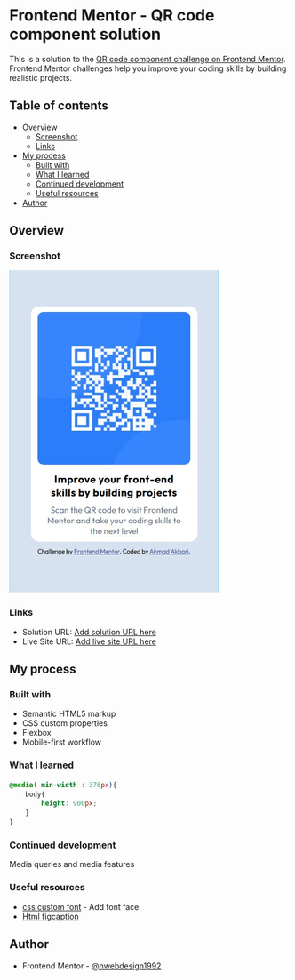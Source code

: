 # Frontend Mentor - QR code component solution

This is a solution to the [QR code component challenge on Frontend Mentor](https://www.frontendmentor.io/challenges/qr-code-component-iux_sIO_H). Frontend Mentor challenges help you improve your coding skills by building realistic projects.

## Table of contents

- [Overview](#overview)
  - [Screenshot](#screenshot)
  - [Links](#links)
- [My process](#my-process)
  - [Built with](#built-with)
  - [What I learned](#what-i-learned)
  - [Continued development](#continued-development)
  - [Useful resources](#useful-resources)
- [Author](#author)


## Overview

### Screenshot

![](./screenshots/qr-code2025-10-19191423.jpg)

### Links

- Solution URL: [Add solution URL here](https://your-solution-url.com)
- Live Site URL: [Add live site URL here](https://your-live-site-url.com)

## My process

### Built with

- Semantic HTML5 markup
- CSS custom properties
- Flexbox
- Mobile-first workflow

### What I learned

```css
@media( min-width : 376px){
    body{
        height: 900px;
    }
}
```

### Continued development

Media queries and media features

### Useful resources

- [css custom font](https://www.w3schools.com/css/css3_fonts.asp) - Add font face
- [Html figcaption](https://www.w3schools.com/tags/tag_figcaption.asp)


## Author

- Frontend Mentor - [@nwebdesign1992](https://www.frontendmentor.io/profile/yourusername)



